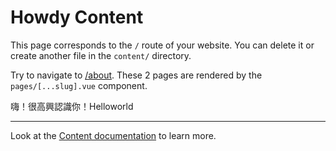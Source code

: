 # Howdy Content

This page corresponds to the `/` route of your website. You can delete it or create another file in the `content/` directory.

Try to navigate to [/about](/about). These 2 pages are rendered by the `pages/[...slug].vue` component.

嗨！很高興認識你！Helloworld

---

Look at the [Content documentation](https://content.nuxtjs.org/) to learn more.
